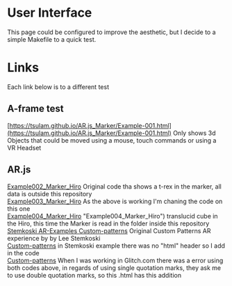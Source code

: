 # User Interface
This page could be configured to improve the aesthetic, but I decide to a simple Makefile to a quick test.

# Links
Each link below is to a different test
## A-frame test
[https://tsulam.github.io/AR.js_Marker/Example-001.html](https://tsulam.github.io/AR.js_Marker/Example-001.html) Only shows 3d Objects that could be moved using a mouse, touch commands or using a VR Headset

## AR.js
[Example002_Marker_Hiro](https://tsulam.github.io/AR.js_Marker/Example002_Marker_Hiro "I preferred to hide the whole text of the link") Original code tha shows a t-rex in the marker, all data is outside this repository  
[Example003_Marker_Hiro](https://tsulam.github.io/AR.js_Marker/Example003_Marker_Hiro) As the above is working I'm chaning the code on this one  
[Example004_Marker_Hiro](https://tsulam.github.io/AR.js_Marker/Example004_Marker_Hiro) "Example004_Marker_Hiro") translucid cube in the Hiro, this time the Marker is read in the folder inside this repository  
[Stemkoski AR-Examples Custom-patterns](https://tsulam.github.io/AR.js_Marker/stemkoski_AR-Examples_custom-patterns) Original Custom Patterns AR experience by by Lee Stemkoski  
[Custom-patterns](https://tsulam.github.io/AR.js_Marker/stemkoski_custom-patterns_001) in Stemkoski example there was no "html" header so I add in the code  
[Custom-patterns](https://tsulam.github.io/AR.js_Marker/stemkoski_custom-patterns_002) When I was working in Glitch.com there was a error using both codes above, in regards of using single quotation marks, they ask me to use double quotation marks, so this .html has this addition  